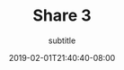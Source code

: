 ---
title: Share 3
subtitle: subtitle
date: 2019-02-01T21:40:40-08:00
draft: true
author:
kind: post
type: notes
layout: single
slug: share-1
description: 
keywords: 
categories: share
releases: share
weight: 
---